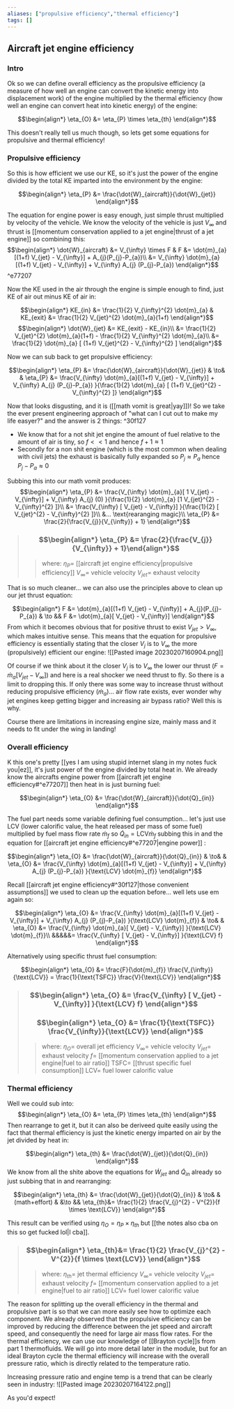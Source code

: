 ```yaml
---
aliases: ["propulsive efficiency","thermal efficiency"]
tags: []
---
```


## Aircraft jet engine efficiency

### Intro

Ok so we can define overall efficiency as the propulsive efficiency (a measure of how well an engine can convert the kinetic energy into displacement work) of the engine multiplied by the thermal efficiency (how well an engine can convert heat into kinetic energy) of the engine:

$$\begin{align*}
\eta_{O} &= \eta_{P} \times \eta_{th}
\end{align*}$$

This doesn't really tell us much though, so lets get some equations for propulsive and thermal efficiency!

### Propulsive efficiency

So this is how efficient we use our KE, so it's just the power of the engine divided by the total KE imparted into the environment by the engine:

$$\begin{align*}
\eta_{P} &= \frac{\dot{W}_{aircraft}}{\dot{W}_{jet}}
\end{align*}$$

The equation for engine power is easy enough, just simple thrust multiplied by velocity of the vehicle. We know the velocity of the vehicle is just $V_{\infty}$ and thrust is [[momentum conservation applied to a jet engine|thrust of a jet engine]] so combining this: 
$$\begin{align*}
\dot{W}_{aircraft} &= V_{\infty} \times F & F  &= \dot{m}_{a}[(1+f) V_{jet} - V_{\infty}] + A_{j}(P_{j}-P_{a})\\
&= V_{\infty} \dot{m}_{a}[(1+f) V_{jet} - V_{\infty}] + V_{\infty} A_{j} (P_{j}-P_{a}) 
\end{align*}$$ 
^e77207

Now the KE used in the air through the engine is simple enough to find, just KE of air out minus KE of air in:

$$\begin{align*}
KE_{in} &= \frac{1}{2} V_{\infty}^{2} \dot{m}_{a} & KE_{exit} &= \frac{1}{2} V_{jet}^{2} \dot{m}_{a}(1+f)
\end{align*}$$
$$\begin{align*}
\dot{W}_{jet} &= KE_{exit} - KE_{in}\\
&=  \frac{1}{2} V_{jet}^{2} \dot{m}_{a}(1+f) - \frac{1}{2} V_{\infty}^{2} \dot{m}_{a}\\
&= \frac{1}{2} \dot{m}_{a} [ (1+f) V_{jet}^{2} - V_{\infty}^{2} ]
\end{align*}$$



Now we can sub back to get propulsive efficiency:

$$\begin{align*}
\eta_{P} &= \frac{\dot{W}_{aircraft}}{\dot{W}_{jet}} & \to& & \eta_{P} &= \frac{V_{\infty} \dot{m}_{a}[(1+f) V_{jet} - V_{\infty}] + V_{\infty} A_{j} (P_{j}-P_{a}) }{\frac{1}{2} \dot{m}_{a} [ (1+f) V_{jet}^{2} - V_{\infty}^{2} ]} 
\end{align*}$$

Now that looks disgusting, and it is ([[math vomit is great|yay]])! So we take the ever present engineering approach of "what can I cut out to make my life easyer?" and the answer is 2 things: ^30f127
- We know that for a not shit jet engine the amount of fuel relative to the amount of air is tiny, so $f<<1$ and hence $f+1\approx1$
- Secondly for a non shit engine (which is the most common when dealing with civil jets) the exhaust is basically fully expanded so $P_{j}\approx P_{a}$ hence $P_{j}-P_{a}\approx0$

Subbing this into our math vomit produces:
$$\begin{align*}
\eta_{P} &= \frac{V_{\infty} \dot{m}_{a}[ 1 V_{jet} - V_{\infty}] + V_{\infty} A_{j} (0) }{\frac{1}{2} \dot{m}_{a} [1 V_{jet}^{2} - V_{\infty}^{2} ]}\\
&=  \frac{V_{\infty} [ V_{jet} - V_{\infty}]  }{\frac{1}{2} [ V_{jet}^{2} - V_{\infty}^{2} ]}\\
&... \text{rearanging magic}\\
\eta_{P} &= \frac{2}{\frac{V_{j}}{V_{\infty}} + 1}
\end{align*}$$



> ### $$\begin{align*}  \eta_{P} &= \frac{2}{\frac{V_{j}}{V_{\infty}} + 1}\end{align*}$$
>> where:
>> $\eta_{P}=$  [[aircraft jet engine efficiency|propulsive efficiency]]
>> $V_{\infty}=$ vehicle velocity
>> $V_{jet}=$ exhaust velocity 


That is so much cleaner... we can also use the principles above to clean up our jet thrust equation:

$$\begin{align*}
F  &= \dot{m}_{a}[(1+f) V_{jet} - V_{\infty}] + A_{j}(P_{j}-P_{a}) & \to && F  &= \dot{m}_{a}[ V_{jet} - V_{\infty}]  
\end{align*}$$
From which it becomes obvious that for positive thrust to exist $V_{jet}>V_{\infty}$, which makes intuitive sense. This means that the equation for propulsive efficiency is essentially stating that the closer $V_{j}$ is to $V_\infty$ the more (propulsively) efficient our engine:
![[Pasted image 20230207160904.png]]

Of course if we think about it the closer $V_j$ is to $V_{\infty}$ the lower our thrust ($F  = \dot{m}_{a}[ V_{jet} - V_{\infty}]$)   and here is a real shocker we need thrust to fly. So there is a limit to dropping this. If only there was some way to increase thrust without reducing propulsive efficiency ($\dot{m}_{a}$)... air flow rate exists, ever wonder why jet engines keep getting bigger and increasing air bypass ratio? Well this is why.

Course there are limitations in increasing engine size, mainly mass and it needs to fit under the wing in landing!

### Overall efficiency

K this one's pretty [[yes I am using stupid internet slang in my notes fuck you|ez]], it's just power of the engine divided by total heat in. We already know the aircrafts engine power from [[aircraft jet engine efficiency#^e77207]] then heat in is just burning fuel:

$$\begin{align*}
\eta_{O} &= \frac{\dot{W}_{aircraft}}{\dot{Q}_{in}}
\end{align*}$$

The fuel part needs some variable defining fuel consumption... let's just use LCV (lower calorific value, the heat released per mass of some fuel) multiplied by fuel mass flow rate $\dot{m}_{f}$ so $\dot{Q}_{in} = \text{LCV} \dot{m}_{f}$ subbing this in and the equation for [[aircraft jet engine efficiency#^e77207|engine power]] :

$$\begin{align*}
\eta_{O} &= \frac{\dot{W}_{aircraft}}{\dot{Q}_{in}} & \to& & \eta_{O} &= \frac{V_{\infty} \dot{m}_{a}[(1+f) V_{jet} - V_{\infty}] + V_{\infty} A_{j} (P_{j}-P_{a}) }{\text{LCV} \dot{m}_{f}}
\end{align*}$$

Recall [[aircraft jet engine efficiency#^30f127|those convenient assumptions]] we used to clean up the  equation before... well lets use em again so:

$$\begin{align*}
\eta_{O} &= \frac{V_{\infty} \dot{m}_{a}[(1+f) V_{jet} - V_{\infty}] + V_{\infty} A_{j} (P_{j}-P_{a}) }{\text{LCV} \dot{m}_{f}} & \to& & \eta_{O} &= \frac{V_{\infty} \dot{m}_{a}[ V_{jet} - V_{\infty}]  }{\text{LCV} \dot{m}_{f}}\\
&&&&&= \frac{V_{\infty}  [ V_{jet} - V_{\infty}]  }{\text{LCV} f}
\end{align*}$$

Alternatively using specific thrust fuel consumption:

$$\begin{align*}
\eta_{O} &= \frac{F}{\dot{m}_{f}} \frac{V_{\infty}}{\text{LCV}} = \frac{1}{\text{TSFC}} \frac{V}{\text{LCV}}
\end{align*}$$

> ### $$\begin{align*}  \eta_{O} &=  \frac{V_{\infty}  [ V_{jet} - V_{\infty}]  }{\text{LCV} f} \end{align*}$$
> ### $$\begin{align*}  \eta_{O} &=  \frac{1}{\text{TSFC}} \frac{V_{\infty}}{\text{LCV}} \end{align*}$$
>> where:
>> $\eta_{O}=$  overall jet efficiency
>> $V_{\infty}=$ vehicle velocity
>> $V_{jet}=$ exhaust velocity
>> $f=$ [[momentum conservation applied to a jet engine|fuel to air ratio]]
>> $\text{TSFC}=$ [[thrust specific fuel consumption]]
>> $\text{LCV}=$ fuel lower calorific value

### Thermal efficiency

Well we could sub into:
$$\begin{align*}
\eta_{O} &= \eta_{P} \times \eta_{th}
\end{align*}$$
Then rearrange to get it, but it can also be deriveed quite easily using the fact that thermal efficiency is just the kinetic energy imparted on air by the jet divided by heat in:

$$\begin{align*}
\eta_{th} &= \frac{\dot{W}_{jet}}{\dot{Q}_{in}}
\end{align*}$$
We know from all the shite above the equations for $\dot{W}_{jet}$ and $\dot{Q}_{in}$ already so just subbing that in and rearranging:

$$\begin{align*}
\eta_{th} &= \frac{\dot{W}_{jet}}{\dot{Q}_{in}} & \to& & (math+effort) & &\to && \eta_{th}&= \frac{1}{2} \frac{V_{j}^{2} - V^{2}}{f \times \text{LCV}}
\end{align*}$$

This result can be verified using $\eta_{O} = \eta_{P} \times \eta_{th}$ but [[the notes also cba on this so get fucked lol|I cba]]. 

> ### $$\begin{align*}     \eta_{th}&= \frac{1}{2} \frac{V_{j}^{2} - V^{2}}{f \times \text{LCV}} \end{align*}$$
>> where:
>> $\eta_{th}=$  jet thermal efficiency
>> $V_{\infty}=$ vehicle velocity
>> $V_{jet}=$ exhaust velocity
>> $f=$ [[momentum conservation applied to a jet engine|fuel to air ratio]] 
>> $\text{LCV}=$ fuel lower calorific value

The reason for splitting up the overall efficiency in the thermal and propulsive part is so that we can more easily see how to optimize each component. We already observed that the propulsive efficiency can be improved by reducing the difference between the jet speed and aircraft speed, and consequently the need for large air mass flow rates. For the thermal efficiency, we can use our knowledge of [[Brayton cycle]]s from part 1 thermofluids. We will go into more detail later in the module, but for an ideal Brayton cycle the thermal efficiency will increase with the overall pressure ratio, which is directly related to the temperature ratio.

Increasing pressure ratio and engine temp is a trend that can be clearly seen in industry:
![[Pasted image 20230207164122.png]]

As you'd expect!
